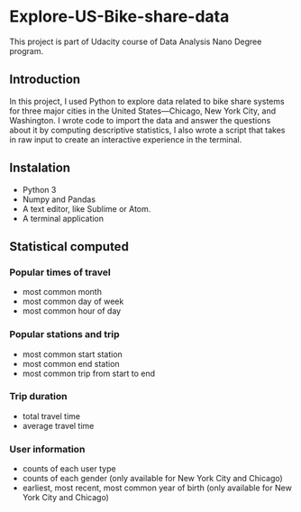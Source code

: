 # Explore-US-Bike-share-data
This project is part of Udacity course of Data Analysis Nano Degree program.
## Introduction
In this project, I used Python to explore data related to bike share systems for three major cities in the United States—Chicago, New York City, and Washington.
I wrote code to import the data and answer the questions about it by computing descriptive statistics, 
I also wrote a script that takes in raw input to create an interactive experience in the terminal.
## Instalation 
- Python 3
- Numpy and Pandas 
- A text editor, like Sublime or Atom.
- A terminal application

## Statistical computed

### Popular times of travel 
- most common month
- most common day of week
- most common hour of day
### Popular stations and trip
- most common start station
- most common end station
- most common trip from start to end 
### Trip duration
- total travel time
- average travel time
### User information
- counts of each user type
- counts of each gender (only available for New York City and Chicago)
- earliest, most recent, most common year of birth (only available for New York City and Chicago)
